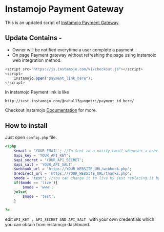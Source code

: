# Instamojo Payment Gateway

This is an updated script of [Instamojo Payment Gateway](https://www.hackerrahul.com/2017/10/integrate-instamojo-payment-gateway-php-mysql/).

## Update Contains -
- Owner will be notified everytime a user complete a payment.
- On page Payment gateway without refreshing the page using instamojo web integration method.
```javascript
<script src="https://js.instamojo.com/v1/checkout.js"></script>
<script>
	Instamojo.open("payment_link_here"); 
</script>
```
In instamojo Payment link is like
```
http://test.instamojo.com/@rahul13gangotri/payment_id_here/
```
Checkout Instamojo [Documentation](https://docs.instamojo.com/docs/) for more.

## How to install

Just open ```config.php``` file.

```php
<?php
	$email = 'YOUR_EMAIL'; //To Sent to a notify email whenever a user complete a payment.
    $api_key = 'YOUR_API_KEY';
    $api_secret = 'YOUR_API_SECRET';
    $api_salt = 'YOUR_API_SALT';
	$webhook_url = 'https://YOUR_WEBSITE_URL/webhook.php';
	$redirect_url = 'https://YOUR_WEBSITE_URL/thanks.php';
    $mode = "test"; //You can change it to live by jest replacing it by 'live'
    if($mode == 'live'){
        $mode = 'www';
    }else{
        $mode = 'test';
    }
    
?>
```

edit ```API_KEY , API_SECRET AND API_SALT ``` with your own credentials which you can obtain from instamojo dashboard.


